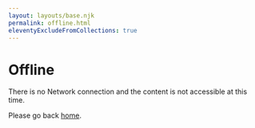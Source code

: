 ```yaml
---
layout: layouts/base.njk
permalink: offline.html
eleventyExcludeFromCollections: true
---
```


# Offline

There is no Network connection and the content is not accessible at this time.

Please go back <a href="/">home</a>.
